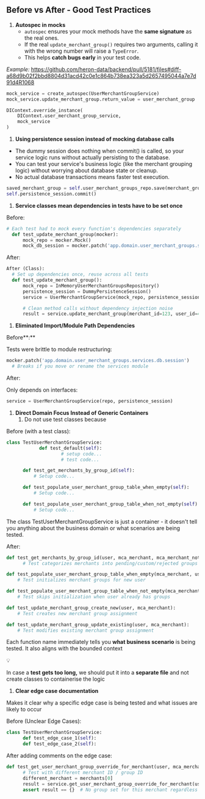 ## Before vs After - Good Test Practices

1. **Autospec in mocks** 
    - `autospec` ensures your mock methods have the **same signature** as the real ones.
    - If the real `update_merchant_group()` requires two arguments, calling it with the wrong number will raise a `TypeError`.
    - This helps **catch bugs early** in your test code.

*Example:* https://github.com/heron-data/backend/pull/5181/files#diff-a68d9b02f2bbd8804d31acd42c0e1c864b738ea323a5d2657495044a7e7d91d4R1068

```python
mock_service = create_autospec(UserMerchantGroupService)
mock_service.update_merchant_group.return_value = user_merchant_group

DIContext.override_instance(
    DIContext.user_merchant_group_service,
    mock_service
)
```

1. **Using persistence session instead of mocking database calls** 
- The dummy session does nothing when commit() is called, so your service logic runs without actually persisting to the database.
- You can test your service's business logic (like the merchant grouping logic) without worrying
about database state or cleanup.
- No actual database transactions means faster test execution.

```python
saved_merchant_group = self.user_merchant_groups_repo.save(merchant_group)
self.persistence_session.commit()
```

1. **Service classes mean dependencies in tests have to be set once** 

Before:

```python
# Each test had to mock every function's dependencies separately
  def test_update_merchant_group(mocker):
      mock_repo = mocker.Mock()
      mock_db_session = mocker.patch('app.domain.user_merchant_groups.services.db.session')
```

After:

```python
After (Class):
  # Set up dependencies once, reuse across all tests
  def test_update_merchant_group():
      mock_repo = InMemoryUserMerchantGroupsRepository()
      persistence_session = DummyPersistenceSession()
      service = UserMerchantGroupService(mock_repo, persistence_session)

      # Clean method calls without dependency injection noise
      result = service.update_merchant_group(merchant_id=123, user_id=456, group_id="group1")
```

1. **Eliminated Import/Module Path Dependencies**

Before**:** 

Tests were brittle to module restructuring:

```python
mocker.patch('app.domain.user_merchant_groups.services.db.session')
  # Breaks if you move or rename the services module
```

After:

Only depends on interfaces:

```python
service = UserMerchantGroupService(repo, persistence_session)
```

1. **Direct Domain Focus Instead of Generic Containers**
    1. Do not use test classes because 

Before (with a test class):

```python
class TestUserMerchantGroupService:
			def test_default(self):
					# setup code...
					# test code...

      def test_get_merchants_by_group_id(self):
          # Setup code...

      def test_populate_user_merchant_group_table_when_empty(self):
          # Setup code...

      def test_populate_user_merchant_group_table_when_not_empty(self):
          # Setup code...
```

The class TestUserMerchantGroupService is just a container - it doesn't tell you anything about the business domain or what scenarios are being tested.

After:

```python
def test_get_merchants_by_group_id(user, mca_merchant, mca_merchant_not_use_name_as_alias, merchants):
      # Test categorizes merchants into pending/custom/rejected groups

def test_populate_user_merchant_group_table_when_empty(mca_merchant, user):
    # Test initializes merchant groups for new user

def test_populate_user_merchant_group_table_when_not_empty(mca_merchant, user):
    # Test skips initialization when user already has groups

def test_update_merchant_group_create_new(user, mca_merchant):
    # Test creates new merchant group assignment

def test_update_merchant_group_update_existing(user, mca_merchant):
    # Test modifies existing merchant group assignment
```

Each function name immediately tells you **what business scenario** is being tested. It also aligns with the bounded context

<aside>
💡

In case a **test gets too long,** we should put it into a **separate file** and not create classes to containerise the logic 

</aside>

1. **Clear edge case documentation** 

Makes it clear why a specific edge case is being tested and what issues are likely to occur 

Before (Unclear Edge Cases):

```python
class TestUserMerchantGroupService:
      def test_edge_case_1(self):
      def test_edge_case_2(self):
```

 

After adding comments on the edge case:

```python
def test_get_user_merchant_group_override_for_merchant(user, mca_merchant, merchants):
      # Test with different merchant ID / group ID
      different_merchant = merchants[0]
      result = service.get_user_merchant_group_override_for_merchant(user.id, different_merchant.id)
      assert result == {}  # No group set for this merchant regardless if it had a group
```